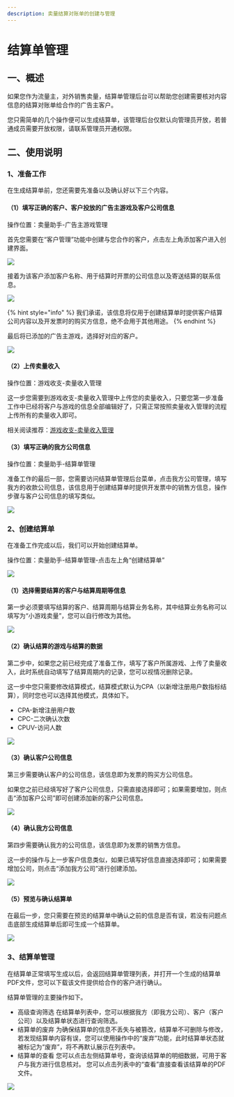 ```yaml
---
description: 卖量结算对账单的创建与管理
---
```


# 结算单管理

## 一、概述

如果您作为流量主，对外销售卖量，结算单管理后台可以帮助您创建需要核对内容信息的结算对账单给合作的广告主客户。

您只需简单的几个操作便可以生成结算单，该管理后台仅默认向管理员开放，若普通成员需要开放权限，请联系管理员开通权限。

## 二、使用说明

### 1、准备工作

在生成结算单前，您还需要先准备以及确认好以下三个内容。

#### （1）填写正确的客户、客户投放的广告主游戏及客户公司信息

操作位置：卖量助手-广告主游戏管理

首先您需要在“客户管理”功能中创建与您合作的客户，点击左上角添加客户进入创建界面。

![](https://cdn.61week.com/tianmu/doc/index/image/selling/main-features/statement/1.jpg)

接着为该客户添加客户名称、用于结算时开票的公司信息以及寄送结算的联系信息。

![](https://cdn.61week.com/tianmu/doc/index/image/selling/main-features/statement/2.jpg)

{% hint style="info" %}
我们承诺，该信息将仅用于创建结算单时提供客户结算公司内容以及开发票时的购买方信息，绝不会用于其他用途。
{% endhint %}

最后将已添加的广告主游戏，选择好对应的客户。

![](https://cdn.61week.com/tianmu/doc/index/image/selling/main-features/statement/3.jpg)

#### （2）上传卖量收入

操作位置：游戏收支-卖量收入管理

这一步您需要到游戏收支-卖量收入管理中上传您的卖量收入，只要您第一步准备工作中已经将客户与游戏的信息全部编辑好了，只需正常按照卖量收入管理的流程上传所有的卖量收入即可。

相关阅读推荐：[游戏收支-卖量收入管理](../../general-function/revenue/flow-income-management.md)

#### （3）填写正确的我方公司信息

操作位置：卖量助手-结算单管理

准备工作的最后一部，您需要访问结算单管理后台菜单，点击我方公司管理，填写我方的收款公司信息，该信息用于创建结算单时提供开发票中的销售方信息，操作步骤与客户公司信息的填写类似。

![](https://cdn.61week.com/tianmu/doc/index/image/selling/main-features/statement/4.jpg)

### 2、创建结算单

在准备工作完成以后，我们可以开始创建结算单。

操作位置：卖量助手-结算单管理-点击左上角“创建结算单”

![](https://cdn.61week.com/tianmu/doc/index/image/selling/main-features/statement/5.jpg)

#### （1）选择需要结算的客户与结算周期等信息

第一步必须要填写结算的客户、结算周期与结算业务名称，其中结算业务名称可以填写为“小游戏卖量”，您可以自行修改为其他。

![](https://cdn.61week.com/tianmu/doc/index/image/selling/main-features/statement/6.jpg)

#### （2）确认结算的游戏与结算的数据

第二步中，如果您之前已经完成了准备工作，填写了客户所属游戏、上传了卖量收入，此时系统自动填写了结算周期内的记录，您可以视情况删除记录。

这一步中您只需要修改结算模式，结算模式默认为CPA（以新增注册用户数指标结算），同时您也可以选择其他模式，具体如下。

* CPA-新增注册用户数
* CPC-二次确认次数
* CPUV-访问人数

![](https://cdn.61week.com/tianmu/doc/index/image/selling/main-features/statement/7.jpg)

#### （3）确认客户公司信息

第三步需要确认客户的公司信息，该信息即为发票的购买方公司信息。

如果您之前已经填写好了客户公司信息，只需直接选择即可；如果需要增加，则点击“添加客户公司”即可创建添加新的客户公司信息。

![](https://cdn.61week.com/tianmu/doc/index/image/selling/main-features/statement/8.jpg)

#### （4）确认我方公司信息

第四步需要确认我方的公司信息，该信息即为发票的销售方信息。

这一步的操作与上一步客户信息类似，如果已填写好信息直接选择即可；如果需要增加公司，则点击“添加我方公司”进行创建添加。

![](https://cdn.61week.com/tianmu/doc/index/image/selling/main-features/statement/9.jpg)

#### （5）预览与确认结算单

在最后一步，您只需要在预览的结算单中确认之前的信息是否有误，若没有问题点击底部生成结算单后即可生成一个结算单。

![](https://cdn.61week.com/tianmu/doc/index/image/selling/main-features/statement/10.jpg)

### 3、结算单管理

在结算单正常填写生成以后，会返回结算单管理列表，并打开一个生成的结算单PDF文件，您可以下载该文件提供给合作的客户进行确认。

结算单管理的主要操作如下。

* 高级查询筛选 在结算单列表中，您可以根据我方（即我方公司）、客户（客户公司）以及结算单状态进行查询筛选。
* 结算单的废弃 为确保结算单的信息不丢失与被篡改，结算单不可删除与修改，若发现结算单内容有误，您可以使用操作中的“废弃”功能，此时结算单状态就被标记为“废弃”，将不再默认展示在列表中。
* 结算单的查看 您可以点击左侧结算单号，查询该结算单的明细数据，可用于客户与我方进行信息核对。 您可以点击列表中的“查看”直接查看该结算单的PDF文件。

![](https://cdn.61week.com/tianmu/doc/index/image/selling/main-features/statement/11.jpg)



